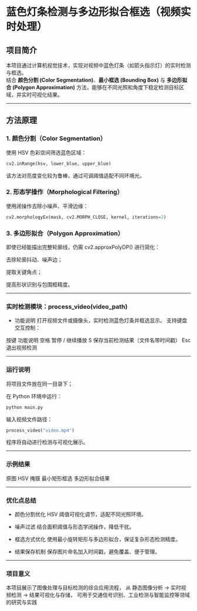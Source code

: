 # 蓝色灯条检测与多边形拟合框选（视频实时处理）

## 项目简介

本项目通过计算机视觉技术，实现对视频中蓝色灯条（如箭头指示灯）的实时检测与框选。  
结合 **颜色分割 (Color Segmentation)**、**最小框选 (Bounding Box)** 与 **多边形拟合 (Polygon Approximation)** 方法，能够在不同光照和角度下稳定检测目标区域，并实时可视化结果。

---

## 方法原理

### 1️. 颜色分割（Color Segmentation）
使用 HSV 色彩空间筛选蓝色区域：
```python
cv2.inRange(hsv, lower_blue, upper_blue)
```
该方法对亮度变化较为鲁棒，通过可调阈值适配不同环境光。

### 2️. 形态学操作（Morphological Filtering）
使用闭操作去除小噪声、平滑边缘：

```python
cv2.morphologyEx(mask, cv2.MORPH_CLOSE, kernel, iterations=2)
```
### 3️. 多边形拟合（Polygon Approximation）
即使已经能描出完整轮廓线，仍需 cv2.approxPolyDP() 进行简化：

去除轮廓抖动、噪声边；

提取关键角点；

提高形状识别与包围框精度。

---

###  实时检测模块：process_video(video_path)
* 功能说明
打开视频文件或摄像头，实时检测蓝色灯条并框选显示。
支持键盘交互控制：

按键	功能说明
空格	暂停 / 继续播放
S	保存当前检测结果（文件名带时间戳）
Esc	退出视频检测

---

### 运行说明
将项目文件放在同一目录下；

在 Python 环境中运行：
```python
python main.py
```
输入视频文件路径：
```python
process_video("video.mp4")
```
程序将自动进行检测与可视化展示。

---

### 示例结果
原图	HSV 掩膜	最小矩形框选	多边形拟合结果

---

### 优化点总结
* 颜色分割优化
HSV 阈值可视化调节，适配不同光照环境。

* 噪声过滤
结合面积阈值与形态学闭操作，降低干扰。

* 框选方式优化
使用最小旋转矩形与多边形拟合，保证复杂形态检测精度。

* 结果保存机制
保存图片命名加入时间戳，避免覆盖、便于管理。

---

### 项目意义
本项目展示了图像处理与目标检测的综合应用流程，
从 静态图像分析 → 实时视频检测 → 结果可视化与存储，
可用于交通信号识别、工业检测与智能监控等领域的研究与实践
